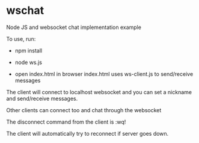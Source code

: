 # wschat
Node JS and websocket chat implementation example

To use, run: 

- npm install

- node ws.js

- open index.html in browser
    index.html uses ws-client.js to send/receive messages

The client will connect to localhost websocket and you can set a nickname and send/receive messages.

Other clients can connect too and chat through the websocket

The disconnect command from the client is :wq!

The client will automatically try to reconnect if server goes down.
